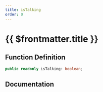 ```yaml
---
title: isTalking
order: 0
---
```


# {{ $frontmatter.title }}

## Function Definition

```ts
public readonly isTalking: boolean;
```

## Documentation

<!--@include: ./parts/isTalking.md-->
